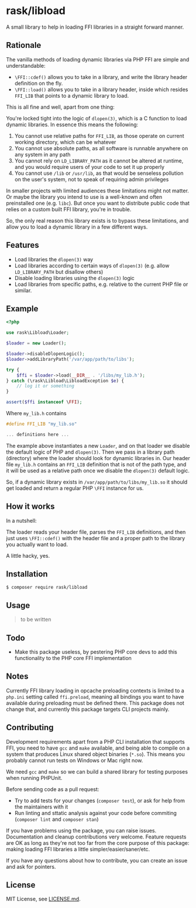 # rask/libload

A small library to help in loading FFI libraries in a straight forward manner.

## Rationale

The vanilla methods of loading dynamic libraries via PHP FFI are simple and understandable:

-   `\FFI::cdef()` allows you to take in a library, and write the library header definition on the fly.
-   `\FFI::load()` allows you to take in a library header, inside which resides `FFI_LIB` that points to a dynamic library to load.

This is all fine and well, apart from one thing:

You're locked tight into the logic of `dlopen(3)`, which is a C function to load dynamic libraries. In essence this means the following:

1.   You cannot use relative paths for `FFI_LIB`, as those operate on current working directory, which can be whatever
2.   You cannot use absolute paths, as all software is runnable anywhere on any system in any path
3.   You cannot rely on `LD_LIBRARY_PATH` as it cannot be altered at runtime, and you would require users of your code to set it up properly
4.   You cannot use `/lib` or `/usr/lib`, as that would be senseless pollution on the user's system, not to speak of requiring admin privileges

In smaller projects with limited audiences these limitations might not matter. Or maybe the library you intend to use is a well-known and often preinstalled one (e.g. `libc`). But once you want to distribute public code that relies on a custom built FFI library, you're in trouble.

So, the only real reason this library exists is to bypass these limitations, and allow you to load a dynamic library in a few different ways.

## Features

-   Load libraries the `dlopen(3)` way
-   Load libraries according to certain ways of `dlopen(3)` (e.g. allow `LD_LIBRARY_PATH` but disallow others)
-   Disable loading libraries using the `dlopen(3)` logic
-   Load libraries from specific paths, e.g. relative to the current PHP file or similar.

## Example

```php
<?php

use rask\Libload\Loader;

$loader = new Loader();

$loader->disableDlopenLogic();
$loader->addLibraryPath('/var/app/path/to/libs');

try {
    $ffi = $loader->load(__DIR__ . '/libs/my_lib.h');
} catch (\rask\Libload\LibloadException $e) {
    // log it or something
}

assert($ffi instanceof \FFI);
```

Where `my_lib.h` contains

```h
#define FFI_LIB "my_lib.so"

... definitions here ...
```

The example above instantiates a new `Loader`, and on that loader we disable the default logic of PHP and `dlopen(3)`. Then we pass in a library path (directory) where the loader should look for dynamic libraries in. Our header file `my_lib.h` contains an `FFI_LIB` definition that is not of the path type, and it will be used as a relative path once we disable the `dlopen(3)` default logic.

So, if a dynamic library exists in `/var/app/path/to/libs/my_lib.so` it should get loaded and return a regular PHP `\FFI` instance for us.

## How it works

In a nutshell:

The loader reads your header file, parses the `FFI_LIB` definitions, and then just uses `\FFI::cdef()` with the header file and a proper path to the library you actually want to load.

A little hacky, yes.

## Installation

    $ composer require rask/libload

## Usage

> to be written

## Todo

-   Make this package useless, by pestering PHP core devs to add this functionality to the PHP core FFI implementation

## Notes

Currently FFI library loading in opcache preloading contexts is limited to a `php.ini` setting called `ffi.preload`, meaning all bindings you want to have available during preloading must be defined there. This package does not change that, and currently this package targets CLI projects mainly.

## Contributing

Development requirements apart from a PHP CLI installation that supports FFI, you need to have `gcc` and `make` available, and being able to compile on a system that produces Linux shared object binaries (`*.so`). This means you probably cannot run tests on Windows or Mac right now.

We need `gcc` and `make` so we can build a shared library for testing purposes when running PHPUnit.

Before sending code as a pull request:

-   Try to add tests for your changes (`composer test`), or ask for help from the maintainers with it
-   Run linting and sttatic analysis against your code before commiting (`composer lint` and `composer stan`)

If you have problems using the package, you can raise issues. Documentation and cleanup contributions very welcome. Feature requests are OK as long as they're not too far from the core purpose of this package: making loading FFI libraries a little simpler/easier/saner/etc.

If you have any questions about how to contribute, you can create an issue and ask for pointers.

## License

MIT License, see [LICENSE.md](./LICENSE.md).
